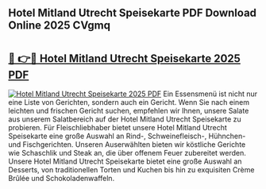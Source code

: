 ## Hotel Mitland Utrecht Speisekarte PDF Download Online 2025 CVgmq

# <h2><a href="http://gccivf.nevu.top/?p=Hotel+Mitland+Utrecht+Speisekarte">🔗 👉🔴 Hotel Mitland Utrecht Speisekarte 2025 PDF</a></h2>

[![Hotel Mitland Utrecht Speisekarte 2025 PDF](https://i.imgur.com/dBaPXMq.png)](http://gccivf.nevu.top/?p=Hotel+Mitland+Utrecht+Speisekarte)
Ein Essensmenü ist nicht nur eine Liste von Gerichten, sondern auch ein Gericht. Wenn Sie nach einem leichten und frischen Gericht suchen, empfehlen wir Ihnen, unsere Salate aus unserem Salatbereich auf der Hotel Mitland Utrecht Speisekarte zu probieren. Für Fleischliebhaber bietet unsere Hotel Mitland Utrecht Speisekarte eine große Auswahl an Rind-, Schweinefleisch-, Hühnchen- und Fischgerichten. Unseren Auserwählten bieten wir köstliche Gerichte wie Schaschlik und Steak an, die über offenem Feuer zubereitet werden. Unsere Hotel Mitland Utrecht Speisekarte bietet eine große Auswahl an Desserts, von traditionellen Torten und Kuchen bis hin zu exquisiten Crème Brûlée und Schokoladenwaffeln.
